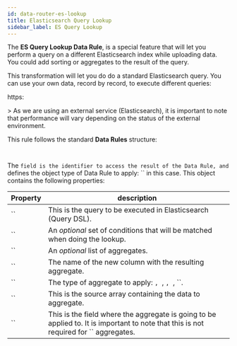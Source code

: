 ```yaml
---
id: data-router-es-lookup
title: Elasticsearch Query Lookup
sidebar_label: ES Query Lookup
---
```

<div style={{textAlign: "justify"}}>

The **ES Query Lookup Data Rule**, is a special feature that will let you perform a query on a different Elasticsearch index while uploading data. You could add sorting or aggregates to the result of the query.

This transformation will let you do do a standard Elasticsearch query. You can use your own data, record by record, to execute different queries:

https:

&gt; As we are using an external service (Elasticsearch), it is important to note that performance will vary depending on the status of the external environment.

This rule follows the standard **Data Rules** structure:

```json



```

The `` field is the identifier to access the result of the Data Rule, and `` defines the object type of Data Rule to apply: `` in this case. This object contains the following properties:

| Property                 | description                                                                                                                                       |
| ------------------------ | ------------------------------------------------------------------------------------------------------------------------------------------------- |
| ``           | This is the query to be executed in Elasticsearch (Query DSL).                                                                                    |
| ``     | An _optional_ set of conditions that will be matched when doing the lookup.                                                                       |
| ``            | An _optional_ list of aggregates.                                                                                                                 |
| ``       | The name of the new column with the resulting aggregate.                                                                                          |
| ``       | The type of aggregate to apply: ``, ``, ``, ``, ``.                                           |
| `` | This is the source array containing the data to aggregate.                                                                                        |
| ``      | This is the field where the aggregate is going to be applied to. It is important to note that this is not required for `` aggregates. |
</div>
